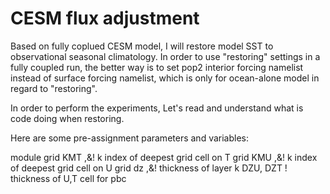 # CESM flux adjustment
 
Based on fully coplued CESM model, I will restore model SST to observational seasonal climatology. In order to use "restoring" settings in a fully coupled run, the better way is to set pop2 interior forcing namelist instead of surface forcing namelist, which is only for ocean-alone model in regard to "restoring".

In order to perform the experiments, Let's read and understand what is code doing when restoring.

Here are some pre-assignment parameters and variables:

module grid
KMT            ,&! k index of deepest grid cell on T grid
KMU            ,&! k index of deepest grid cell on U grid
dz                ,&! thickness of layer k
DZU, DZT               ! thickness of U,T cell for pbc

